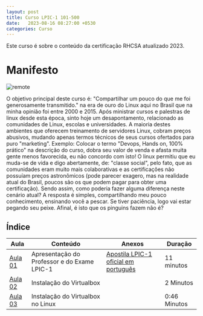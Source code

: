 ```yaml
---
layout: post
title: Curso LPIC-1 101-500
date:   2023-08-16 08:27:00 +0530
categories: Curso
---
```

Este curso é sobre o conteúdo da certificação RHCSA atualizado 2023.

# Manifesto

![remote](https://profjulianoramos.github.io/linux/blog/images/tux1.png)

O objetivo principal deste curso é: "Compartilhar um pouco do que me foi generosamente transmitido." na era de ouro do Linux aqui no Brasil que na minha opinião foi entre 2000 e 2015. Após ministrar cursos e palestras de linux desde esta época, sinto hoje um desapontamento, relacionado as comunidades de Linux, escolas e universidades. A maioria destes ambientes que oferecem treinamento de servidores Linux, cobram preços abusivos, mudando apenas termos técnicos de seus cursos ofertados para puro "marketing". Exemplo: Colocar o termo "Devops, Hands on, 100% prático" na descrição do curso, dobra seu valor de venda e afasta muita gente menos favorecida, eu não concordo com isto! O linux permitiu que eu muda-se de vida e digo abertamente, de: "classe social", pelo fato, que as comunidades eram muito mais colaborativas e as certificações não possuíam preços astronômicos (pode parecer exagero, mas na realidade atual do Brasil, poucos são os que podem pagar para obter uma certificação). Sendo assim, como poderia fazer alguma diferença neste cenário atual? A resposta é simples, compartilhando meu pouco conhecimento, ensinando você a pescar. Se tiver paciência, logo vai estar pegando seu peixe. Afinal, é isto que os pinguins fazem não é?





## Índice

| Aula | Conteúdo  | Anexos | Duração |
|-----|--------|--------|-----|
| [Aula 01](https://profjulianoramos.github.io/linux/curso/2023/08/30/aula1-101.html) | Apresentação do Professor e do Exame LPIC-1 | [Apostila LPIC-1 oficial em português](https://learning.lpi.org/pdfstore/LPI-Learning-Material-101-500-pt.pdf) | 11 minutos |
| [Aula 02](https://profjulianoramos.github.io/linux/curso/2023/08/30/aula2-101.html) | Instalação do Virtualbox |  | 2 Minutos | 
| [Aula 03](https://profjulianoramos.github.io/linux/2023/09/13/aula3.html) | Instalação do Virtualbox no Linux | | 0:46 Minutos | 






